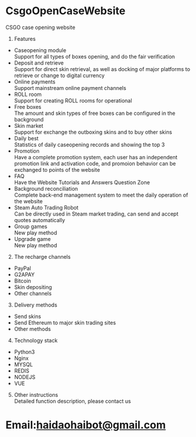 # CsgoOpenCaseWebsite
CSGO case opening website

1. Features
  - Caseopening module
  <br>Support for all types of boxes opening, and do the fair verification
  - Deposit and retrieve
  <br>Support for direct skin retrieval, as well as docking of major platforms to retrieve or change to digital currency
  - Online payments
  <br>Support mainstream online payment channels
  - ROLL room
  <br>Support for creating ROLL rooms for operational
  - Free boxes
  <br>The amount and skin types of free boxes can be configured in the background
  - Skin market
  <br>Support for exchange the outboxing skins and to buy other skins
  - Daily best
  <br>Statistics of daily caseopening records and showing the top 3 
  - Promotion
  <br>Have a complete promotion system, each user has an independent promotion link and activation code, and promoion behavior can be exchanged to points of the website
  - FAQ
  <br>Have the Website Tutorials and Answers Question Zone
  - Background reconciliation
  <br>Complete back-end management system to meet the daily operation of the website
  - Steam Auto Trading Robot
  <br>Can be directly used in Steam market trading, can send and accept quotes automatically
  - Group games
  <br>New play method
  - Upgrade game
  <br>New play method

2. The recharge channels
  - PayPal
  - G2APAY
  - Bitcoin
  - Skin depositing
  - Other channels

3. Delivery methods
  - Send skins
  - Send Ethereum to major skin trading sites
  - Other methods

4. Technology stack
  - Python3
  - Nginx
  - MYSQL
  - REDIS
  - NODEJS
  - VUE

5. Other instructions
  <br>Detailed function description, please contact us
  

# Email:haidaohaibot@gmail.com



